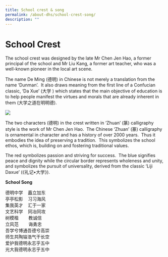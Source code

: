 ```yaml
---
title: School crest & song
permalink: /about-dhs/school-crest-song/
description: ""
---
```

# **School Crest**

The school crest was designed by the late Mr Chen Jen Hao, a former principal of the school and Mr Liu Kang, a former art teacher, who was a well-known pioneer in the local art scene.

The name De Ming (德明) in Chinese is not merely a translation from the name ‘Dunman’.  It also draws meaning from the first line of a Confucian classic, ‘Da Xue’ (大学 ) which states that the main objective of education is to help people manifest the virtues and morals that are already inherent in them (大学之道在明明德).

![](https://dunmanhigh.moe.edu.sg/wp-content/uploads/2016/06/cropped-favicon.png)

The two characters (德明) in the crest written in ‘Zhuan’ (篆) calligraphy style is the work of Mr Chen Jen Hao.  The Chinese ‘Zhuan’ (篆) calligraphy is ornamental in character and has a history of over 2000 years.  Thus it embodies the idea of preserving a tradition.  This symbolizes the school ethos, which is, building on and fostering traditional values.

The red symbolizes passion and striving for success.  The blue signifies peace and dignity while the circular border represents wholeness and unity, and symbolizes the pursuit of universality, derived from the classic ‘Liji Daxue’ (《礼记•大学》).

**School Song**

德明中学    矗立加东  
亭亭松影    习习海风  
集我英才    汇于一家  
文艺科学    同冶同攻  
树模楷        教诚信  
立风范        诲勇忠  
吾学兮博通吾德兮高崇  
师生共陶镕浩气干长空  
爱护我德明永志乎五中  
光大我德明永志乎五中